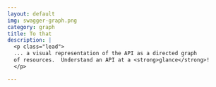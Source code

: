 ```yaml
---
layout: default
img: swagger-graph.png
category: graph
title: To that
description: |
  <p class="lead">
  ... a visual representation of the API as a directed graph
  of resources.  Understand an API at a <strong>glance</strong>!
  </p>

---
```

